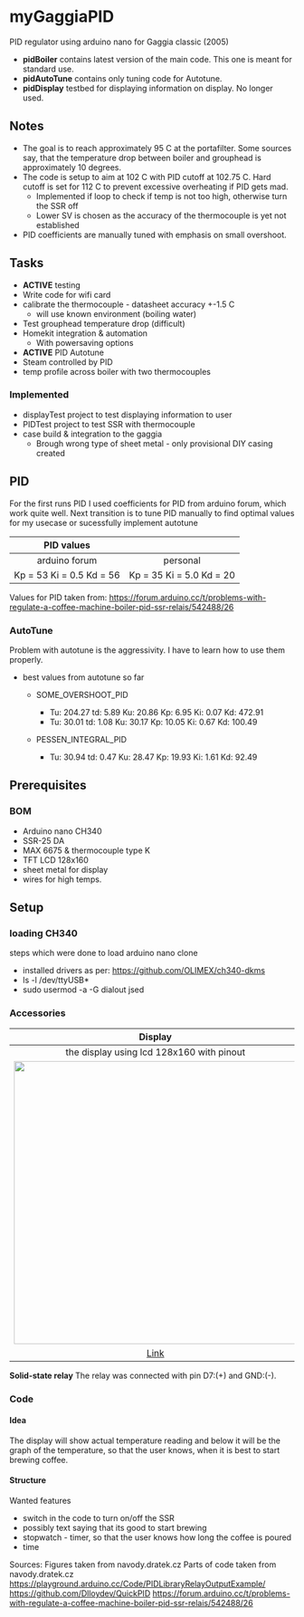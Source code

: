 # myGaggiaPID
PID regulator using arduino nano for Gaggia classic (2005)

* **pidBoiler**  contains latest version of the main code. This one is meant for standard use.
* **pidAutoTune** contains only tuning code for Autotune.
* **pidDisplay** testbed for displaying information on display. No longer used.
## Notes 
* The goal is to reach approximately 95 C at the portafilter. Some sources say, that the temperature drop between boiler and grouphead is approximately 10 degrees.
* The code is setup to aim at 102 C with PID cutoff at 102.75 C. Hard cutoff is set for 112 C to prevent excessive overheating if PID gets mad.
    * Implemented if loop to check if temp is not too high, otherwise turn the SSR off
    * Lower SV is chosen as the accuracy of the thermocouple is yet not established
* PID coefficients are manually tuned with emphasis on small overshoot. 
## Tasks
* **ACTIVE** testing
* Write code for wifi card
* calibrate the thermocouple - datasheet accuracy +-1.5 C
    * will use known environment (boiling water)
* Test grouphead temperature drop (difficult)
* Homekit integration & automation
    * With powersaving options
* **ACTIVE** PID Autotune
* Steam controlled by PID
* temp profile across boiler with two thermocouples
### Implemented
* displayTest project to test displaying information to user
* PIDTest project to test SSR with thermocouple
* case build & integration to the gaggia
    * Brough wrong type of sheet metal - only provisional DIY casing created 

## PID
For the first runs PID I used coefficients for PID from arduino forum, which work quite well. Next transition is to tune PID manually to find optimal values for my usecase or sucessfully implement autotune

|PID values||
|:--:|:--:|
|arduino forum|personal|
|Kp = 53 Ki = 0.5 Kd = 56| Kp = 35 Ki = 5.0 Kd = 20|


Values for PID taken from: https://forum.arduino.cc/t/problems-with-regulate-a-coffee-machine-boiler-pid-ssr-relais/542488/26

### AutoTune
Problem with autotune is the aggressivity. I have to learn how to use them properly.
* best values from autotune so far
    * SOME_OVERSHOOT_PID
        * Tu: 204.27  td: 5.89  Ku: 20.86  Kp: 6.95  Ki: 0.07  Kd: 472.91
        * Tu: 30.01  td: 1.08  Ku: 30.17  Kp: 10.05  Ki: 0.67  Kd: 100.49

    * PESSEN_INTEGRAL_PID
        * Tu: 30.94  td: 0.47  Ku: 28.47  Kp: 19.93  Ki: 1.61  Kd: 92.49


## Prerequisites
### BOM
* Arduino nano CH340
* SSR-25 DA
* MAX 6675 & thermocouple type K
* TFT LCD 128x160
* sheet metal for display
* wires for high temps.
## Setup
### loading CH340
steps which were done to load arduino nano clone
* installed drivers as per: https://github.com/OLIMEX/ch340-dkms
* ls -l /dev/ttyUSB*
* sudo usermod -a -G dialout jsed
### Accessories
**Display**| **Thermocouple**
|:--:|:--:|
|the display using lcd 128x160 with pinout|the MAX6675 was connected as shown bellow|
|<img src="https://navody.dratek.cz/images/obr_clanky/74_lcd_160x128/74_lcd_160x128_schema.png" alt="" width="500"> | <img src="https://navody.dratek.cz/images/obr_clanky/18_termoclanek_driver/18_termoclanek_driver_schema.png" alt="" width="500">|
|[Link](https://navody.dratek.cz/images/obr_clanky/74_lcd_160x128/74_lcd_160x128_schema.png) |[Link](https://navody.dratek.cz/images/obr_clanky/18_termoclanek_driver/18_termoclanek_driver_schema.png)|

**Solid-state relay**
The relay was connected with pin D7:(+) and GND:(-). 

### Code
#### Idea
The display will show actual temperature reading and below it will be the graph of the temperature, so that the user knows, when it is best to start brewing coffee.
#### Structure
Wanted features
* switch in the code to turn on/off the SSR
* possibly text saying that its good to start brewing 
* stopwatch - timer, so that the user knows how long the coffee is poured
* time

Sources:
Figures taken from navody.dratek.cz
Parts of code taken from navody.dratek.cz
https://playground.arduino.cc/Code/PIDLibraryRelayOutputExample/
https://github.com/Dlloydev/QuickPID
https://forum.arduino.cc/t/problems-with-regulate-a-coffee-machine-boiler-pid-ssr-relais/542488/26


